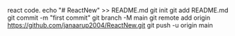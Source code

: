 react code.
echo "# ReactNew" >> README.md
git init
git add README.md
git commit -m "first commit"
git branch -M main
git remote add origin https://github.com/janaarup2004/ReactNew.git
git push -u origin main